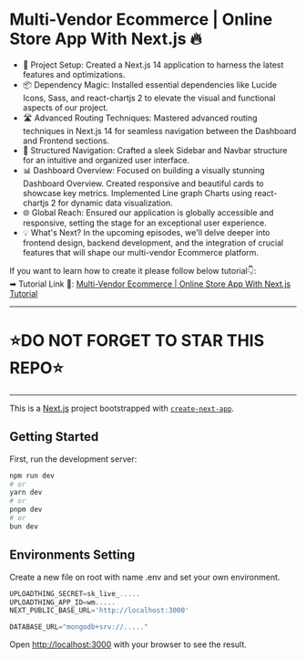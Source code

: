 # Multi-Vendor Ecommerce | Online Store App With Next.js 🔥

- 🔨 Project Setup: Created a Next.js 14 application to harness the latest features and optimizations.
- 📦 Dependency Magic: Installed essential dependencies like Lucide Icons, Sass, and react-chartjs 2 to elevate the visual and functional aspects of our project.
- 🛣️ Advanced Routing Techniques: Mastered advanced routing techniques in Next.js 14 for seamless navigation between the Dashboard and Frontend sections.
- 🧭 Structured Navigation: Crafted a sleek Sidebar and Navbar structure for an intuitive and organized user interface.
- 📊 Dashboard Overview: Focused on building a visually stunning Dashboard Overview. Created responsive and beautiful cards to showcase key metrics. Implemented Line graph Charts using react-chartjs 2 for dynamic data visualization.
- 🌐 Global Reach: Ensured our application is globally accessible and responsive, setting the stage for an exceptional user experience.
- 💡 What's Next? In the upcoming episodes, we'll delve deeper into frontend design, backend development, and the integration of crucial features that will shape our multi-vendor Ecommerce platform.
  <br />

If you want to learn how to create it please follow below tutorial👇: <br />
➡ Tutorial Link 💚: [Multi-Vendor Ecommerce | Online Store App With Next.js Tutorial](https://www.youtube.com/playlist?list=PLDn5_2K0bUmfREsFv1nSHDbmHEX5oqI3Z) <br />

---

# ⭐DO NOT FORGET TO STAR THIS REPO⭐

---

This is a [Next.js](https://nextjs.org/) project bootstrapped with [`create-next-app`](https://github.com/vercel/next.js/tree/canary/packages/create-next-app).

## Getting Started

First, run the development server:

```bash
npm run dev
# or
yarn dev
# or
pnpm dev
# or
bun dev
```

## Environments Setting

Create a new file on root with name .env and set your own environment.

```js
UPLOADTHING_SECRET=sk_live_.....
UPLOADTHING_APP_ID=wm.....
NEXT_PUBLIC_BASE_URL='http://localhost:3000'

DATABASE_URL="mongodb+srv://....."
```

Open [http://localhost:3000](http://localhost:3000) with your browser to see the result.
